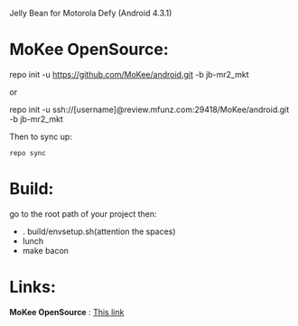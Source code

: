 Jelly Bean for Motorola Defy (Android 4.3.1)

MoKee OpenSource:
=========

repo init -u https://github.com/MoKee/android.git -b jb-mr2_mkt

 or

repo init -u ssh://[username]@review.mfunz.com:29418/MoKee/android.git -b jb-mr2_mkt

Then to sync up:

    repo sync

Build:
======
go to the root path of your project then:

* . build/envsetup.sh(attention the spaces)
* lunch
* make bacon

Links:
======

**MoKee OpenSource** : [This link ](http://www.mfunz.com/)

